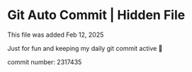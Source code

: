 # Git Auto Commit | Hidden File

This file was added Feb 12, 2025

Just for fun and keeping my daily git commit active 🤪

commit number: 2317435
